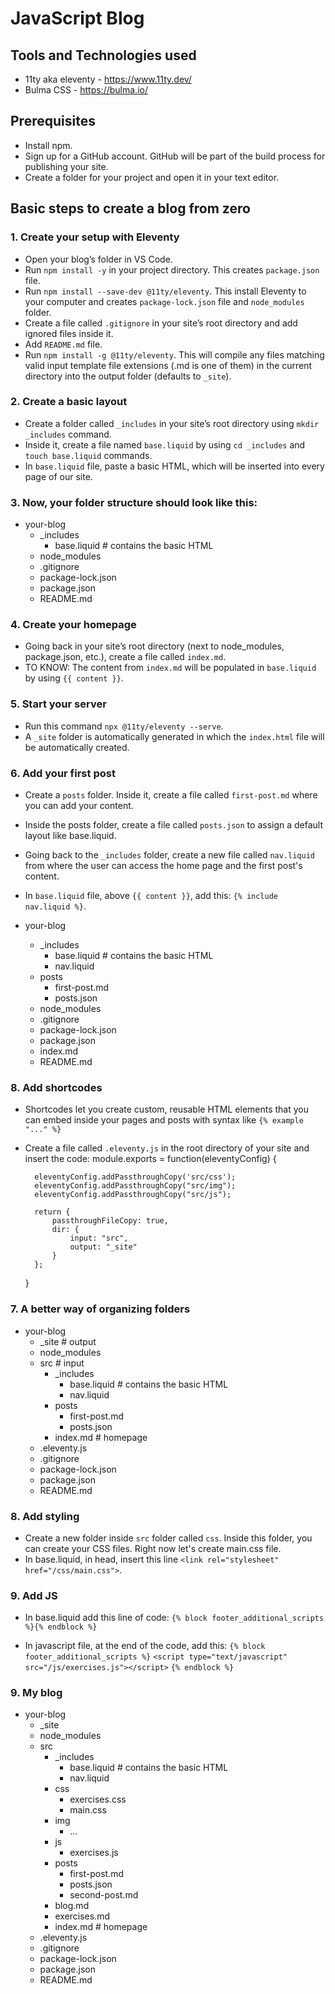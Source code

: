 # JavaScript Blog

## Tools and Technologies used
- 11ty aka eleventy - https://www.11ty.dev/
- Bulma CSS - https://bulma.io/

## Prerequisites
- Install npm.
- Sign up for a GitHub account. GitHub will be part of the build process for publishing your site.
- Create a folder for your project and open it in your text editor.

## Basic steps to create a blog from zero

### 1. Create your setup with Eleventy
- Open your blog’s folder in VS Code.
- Run ``npm install -y`` in your project directory. This creates ``package.json`` file.
- Run ``npm install --save-dev @11ty/eleventy``. This install Eleventy to your computer and creates ``package-lock.json`` file and ``node_modules`` folder.
- Create a file called ``.gitignore`` in your site’s root directory and add ignored files inside it.
- Add ``README.md`` file.
- Run ``npm install -g @11ty/eleventy``. This will compile any files matching valid input template file extensions (.md is one of them) in the current directory into the output folder (defaults to ``_site``).

### 2. Create a basic layout
- Create a folder called ``_includes`` in your site’s root directory using ``mkdir _includes`` command.
- Inside it, create a file named ``base.liquid`` by using ``cd _includes`` and ``touch base.liquid`` commands.
- In ``base.liquid`` file, paste a basic HTML, which will be inserted into every page of our site.

### 3. Now, your folder structure should look like this:
- your-blog
    - _includes
        - base.liquid   # contains the basic HTML 
    - node_modules     
    - .gitignore
    - package-lock.json 
    - package.json      
    - README.md

### 4. Create your homepage
- Going back in your site’s root directory (next to node_modules, package.json, etc.), create a file called ``index.md``.
- TO KNOW: The content from ``index.md`` will be populated in ``base.liquid`` by using ``{{ content }}``.

### 5. Start your server
- Run this command ``npx @11ty/eleventy --serve``. 
- A ``_site`` folder is automatically generated in which the ``index.html`` file will be automatically created.

### 6. Add your first post
- Create a ``posts`` folder. Inside it, create a file called ``first-post.md`` where you can add your content.
- Inside the posts folder, create a file called ``posts.json`` to assign a default layout like base.liquid.
- Going back to the ``_includes`` folder, create a new file called ``nav.liquid`` from where the user can access the home page and the first post's content.
- In ``base.liquid`` file, above ``{{ content }}``, add this: ``{% include nav.liquid %}``.

- your-blog
    - _includes
        - base.liquid   # contains the basic HTML
        - nav.liquid
    - posts
        - first-post.md
        - posts.json 
    - node_modules     
    - .gitignore
    - package-lock.json 
    - package.json
    - index.md      
    - README.md

### 8. Add shortcodes
- Shortcodes let you create custom, reusable HTML elements that you can embed inside your pages and posts with syntax like ``{% example "..." %}``
- Create a file called ``.eleventy.js`` in the root directory of your site and insert the code:
    module.exports = function(eleventyConfig) {
        
        eleventyConfig.addPassthroughCopy('src/css');
        eleventyConfig.addPassthroughCopy("src/img");
        eleventyConfig.addPassthroughCopy("src/js");

        return {
            passthroughFileCopy: true,
            dir: {
                input: "src",
                output: "_site"
            }
        };
    }

### 7. A better way of organizing folders
- your-blog
    - _site                  # output
    - node_modules
    - src                    # input
        - _includes
            - base.liquid    # contains the basic HTML
            - nav.liquid
        - posts
            - first-post.md
            - posts.json
        - index.md           # homepage
    - .eleventy.js
    - .gitignore
    - package-lock.json 
    - package.json      
    - README.md

### 8. Add styling
- Create a new folder inside ``src`` folder called ``css``. Inside this folder, you can create your CSS files. Right now let's create main.css file. 
- In base.liquid, in head, insert this line ``<link rel="stylesheet" href="/css/main.css">``.

### 9. Add JS
- In base.liquid add this line of code:
``{% block footer_additional_scripts %}{% endblock %}``

- In javascript file, at the end of the code, add this:
``{% block footer_additional_scripts %}``
  ``<script type="text/javascript" src="/js/exercises.js"></script>``
``{% endblock %}``

### 9. My blog
- your-blog
    - _site
    - node_modules
    - src
        - _includes
            - base.liquid    # contains the basic HTML
            - nav.liquid
        - css
            - exercises.css
            - main.css
        - img
            - ...
        - js
            - exercises.js
        - posts
            - first-post.md
            - posts.json
            - second-post.md
        - blog.md
        - exercises.md
        - index.md           # homepage
    - .eleventy.js
    - .gitignore
    - package-lock.json 
    - package.json      
    - README.md